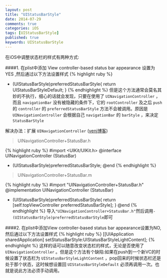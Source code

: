 ```yaml
---
layout: post
title: "UIStatusBarStyle"
date: 2014-07-29
comments: true
categories: iOS
tags: [UIStatusBarStyle]
published: true
keywords: UIStatusBarStyle
---
```

在iOS中调整状态栏的样式有两种方式:

####1. 在plist中添加 View controller-based status bar appearance 设置为 YES ,然后通过以下方法设置样式
{% highlight ruby %}
- (UIStatusBarStyle)preferredStatusBarStyle{
    return UIStatusBarStyleDefault;
}
{% endhighlight %}
但是这个方法通常会莫名其妙的不执行，细心的话就会发现，只要在使用了 `UINavigationController` ，而且 `navigationBar` 没有被隐藏的条件下，它的 `rootController` 及之后 `push` 的 `controller` 的 `preferredStatusBarStyle` 方法不会被调用。原因是 `UINavigationController` 会根据自己 `navigationBar` 的 `barStyle` ，来决定 `StatusBarStyle`

解决办法：扩展 `UINavigationController`  ([venj博客](http://cocoa.venj.me/blog/view-controller-based-status-bar-style-and-uinavigationcontroller/))

> UINavigationController+StatusBar.h

{% highlight ruby %}
#import <UIKit/UIKit.h>
@interface UINavigationController (StatusBar)
- (UIStatusBarStyle)preferredStatusBarStyle;
@end
{% endhighlight %}

>UINavigationController+StatusBar.m

{% highlight ruby %}
#import "UINavigationController+StatusBar.h"
@implementation UINavigationController (StatusBar)
- (UIStatusBarStyle)preferredStatusBarStyle{
    return [self.topViewController preferredStatusBarStyle];
}
@end
{% endhighlight %}
导入`"UINavigationController+StatusBar.h"`然后调用`- (UIStatusBarStyle)preferredStatusBarStyle`即可

####2. 在plist中添加View controller-based status bar appearance设置为NO,然后通过以下方法设置样式
{% highlight ruby %}
[[UIApplication sharedApplication] setStatusBarStyle:UIStatusBarStyleLightContent];
{% endhighlight %}
这样的话可以随意改变状态栏的样式，无论是否使用了 `UINavigationController` 。但是这个方法有个缺陷:如果在push到一个新VC的时候设置了状态栏为 `UIStatusBarStyleLightContent` ，pop回来的时候状态栏还是处于那个状态，这时候想设置回 `UIStatusBarStyleDefault` 必须再调用一次。也就是说此方法必须手动调用。






